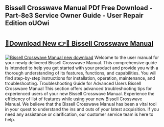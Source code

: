 ## Bissell Crosswave Manual PDf Free Download - Part-8e3 Service Owner Guide - User Repair Edition oUOwi

# <h2><a href="http://bc25464.oget.top/?id=Bissell+Crosswave+Manual">🔗Download New 👉🔴 Bissell Crosswave Manual</a></h2>

[![Bissell Crosswave Manual new download](https://i.imgur.com/5g1atiW.png)](http://bc25464.oget.top/?id=Bissell+Crosswave+Manual)
Welcome to the user manual for your newly delivered Bissell Crosswave Manual. This comprehensive guide is intended to help you get started with your product and provide you with a thorough understanding of its features, functions, and capabilities. You will find step-by-step instructions for installation, operation, maintenance, and troubleshooting. Troubleshooting Guide for Advanced Users Bissell Crosswave Manual This section offers advanced troubleshooting tips for experienced users of your new Bissell Crosswave Manual. Experience the efficiency of list of features while using your new Bissell Crosswave Manual. We believe that the Bissell Crosswave Manual has been a vital tool in your quest to understand the ins and outs of your latest acquisition. If you need any assistance or clarification, our customer service team is here to help.
